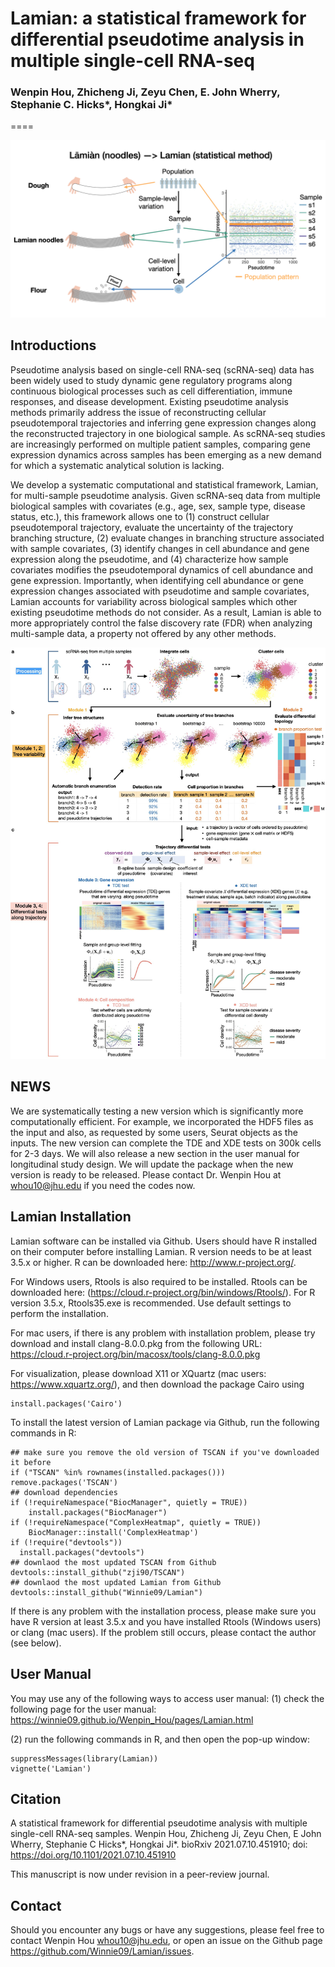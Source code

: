 # Lamian: a statistical framework for differential pseudotime analysis in multiple single-cell RNA-seq

### Wenpin Hou, Zhicheng Ji, Zeyu Chen, E. John Wherry, Stephanie C. Hicks\*, Hongkai Ji\*
====

![Lamian](vignettes/lamian.jpeg)

## Introductions
Pseudotime analysis based on single-cell RNA-seq (scRNA-seq) data has been widely used to study dynamic gene regulatory programs along continuous biological processes such as cell differentiation, immune responses, and disease development. Existing pseudotime analysis methods primarily address the issue of reconstructing cellular pseudotemporal trajectories and inferring gene expression changes along the reconstructed trajectory in one biological sample. As scRNA-seq studies are increasingly performed on multiple patient samples, comparing gene expression dynamics across samples has been emerging as a new demand for which a systematic analytical solution is lacking. 

We develop a systematic computational and statistical framework, Lamian, for multi-sample pseudotime analysis. Given scRNA-seq data from multiple biological samples with covariates (e.g., age, sex, sample type, disease status, etc.), this framework allows one to (1) construct cellular pseudotemporal trajectory, evaluate the uncertainty of the trajectory branching structure, (2) evaluate changes in branching structure associated with sample covariates, (3) identify changes in cell abundance and gene expression along the pseudotime, and (4) characterize how sample covariates modifies the pseudotemporal dynamics of cell abundance and gene expression. Importantly, when identifying cell abundance or gene expression changes associated with pseudotime and sample covariates, Lamian accounts for variability across biological samples which other existing pseudotime methods do not consider. As a result, Lamian is able to more appropriately control the false discovery rate (FDR) when analyzing multi-sample data, a property not offered by any other methods. 

![Lamian framework](vignettes/figure1.jpeg)

## NEWS
We are systematically testing a new version which is significantly more computationally efficient. For example, we incorporated the HDF5 files as the input and also, as requested by some users, Seurat objects as the inputs. The new version can complete the TDE and XDE tests on 300k cells for 2-3 days. We will also release a new section in the user manual for longitudinal study design. We will update the package when the new version is ready to be released. Please contact Dr. Wenpin Hou at <whou10@jhu.edu> if you need the codes now. 

## Lamian Installation

Lamian software can be installed via Github.
Users should have R installed on their computer before installing Lamian. R version needs to be at least 3.5.x or higher. R can be downloaded here: http://www.r-project.org/.

For Windows users, Rtools is also required to be installed. Rtools can be downloaded here: (https://cloud.r-project.org/bin/windows/Rtools/). For R version 3.5.x, Rtools35.exe is recommended. Use default settings to perform the installation.

For mac users, if there is any problem with installation problem, please try download and install clang-8.0.0.pkg from the following URL: https://cloud.r-project.org/bin/macosx/tools/clang-8.0.0.pkg

For visualization, please download X11 or XQuartz (mac users: https://www.xquartz.org/), and then download the package Cairo using
```{r}
install.packages('Cairo')
```

To install the latest version of Lamian package via Github, run the following commands in R:
```{r }
## make sure you remove the old version of TSCAN if you've downloaded it before
if ("TSCAN" %in% rownames(installed.packages())) remove.packages('TSCAN')
## download dependencies
if (!requireNamespace("BiocManager", quietly = TRUE))
    install.packages("BiocManager")
if (!requireNamespace("ComplexHeatmap", quietly = TRUE))
    BiocManager::install('ComplexHeatmap')
if (!require("devtools"))
  install.packages("devtools")
## downlaod the most updated TSCAN from Github
devtools::install_github("zji90/TSCAN") 
## downlaod the most updated Lamian from Github
devtools::install_github("Winnie09/Lamian")
```



If there is any problem with the installation process, please make sure you have R version at least 3.5.x and you have installed Rtools (Windows users) or clang (mac users). If the problem still occurs, please contact the author (see below).


## User Manual
You may use any of the following ways to access user manual:
(1) check the following page for the user manual: 
https://winnie09.github.io/Wenpin_Hou/pages/Lamian.html

(2) run the following commands in R, and then open the pop-up window:
```{r}
suppressMessages(library(Lamian))
vignette('Lamian')
```

## Citation 

A statistical framework for differential pseudotime analysis with multiple single-cell RNA-seq samples. 
Wenpin Hou, Zhicheng Ji, Zeyu Chen, E John Wherry, Stephanie C Hicks\*, Hongkai Ji\*. 
bioRxiv 2021.07.10.451910; doi: https://doi.org/10.1101/2021.07.10.451910

This manuscript is now under revision in a peer-review journal.

## Contact

Should you encounter any bugs or have any suggestions, please feel free to contact Wenpin Hou <whou10@jhu.edu>, or open an issue on the Github page https://github.com/Winnie09/Lamian/issues.

